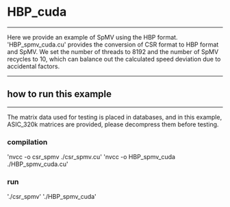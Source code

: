 # HBP_cuda

-----

Here we provide an example of SpMV using the HBP format.
'HBP_spmv_cuda.cu' provides the conversion of CSR format to HBP format and SpMV. We set the number of threads to 8192 and the number of SpMV recycles to 10, which can balance out the calculated speed deviation due to accidental factors.

-----

## how to run this example

-----

The matrix data used for testing is placed in databases, and in this example, ASIC_320k matrices are provided, please decompress them before testing.

### compilation

'nvcc -o csr_spmv ./csr_spmv.cu'
'nvcc -o HBP_spmv_cuda ./HBP_spmv_cuda.cu'

### run

'./csr_spmv'
'./HBP_spmv_cuda'

